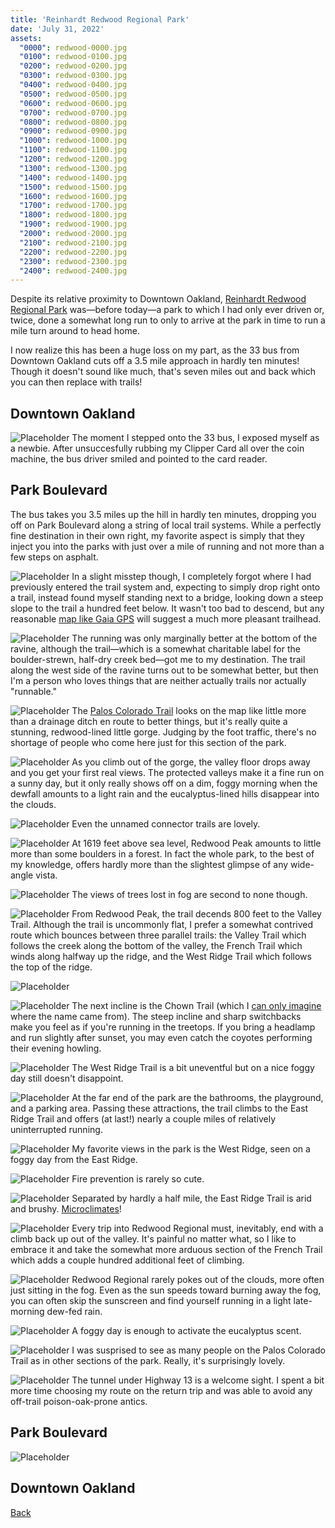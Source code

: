 ```yaml
---
title: 'Reinhardt Redwood Regional Park'
date: 'July 31, 2022'
assets:
  "0000": redwood-0000.jpg
  "0100": redwood-0100.jpg
  "0200": redwood-0200.jpg
  "0300": redwood-0300.jpg
  "0400": redwood-0400.jpg
  "0500": redwood-0500.jpg
  "0600": redwood-0600.jpg
  "0700": redwood-0700.jpg
  "0800": redwood-0800.jpg
  "0900": redwood-0900.jpg
  "1000": redwood-1000.jpg
  "1100": redwood-1100.jpg
  "1200": redwood-1200.jpg
  "1300": redwood-1300.jpg
  "1400": redwood-1400.jpg
  "1500": redwood-1500.jpg
  "1600": redwood-1600.jpg
  "1700": redwood-1700.jpg
  "1800": redwood-1800.jpg
  "1900": redwood-1900.jpg
  "2000": redwood-2000.jpg
  "2100": redwood-2100.jpg
  "2200": redwood-2200.jpg
  "2300": redwood-2300.jpg
  "2400": redwood-2400.jpg
---
```


<span data-behavior="introduction"></span>
Despite its relative proximity to Downtown Oakland, [Reinhardt Redwood Regional Park](https://www.ebparks.org/parks/reinhardt-redwood) was—before today—a park to which I had only ever driven or, twice, done a somewhat long run to only to arrive at the park in time to run a mile turn around to head home.

I now realize this has been a huge loss on my part, as the 33 bus from Downtown Oakland cuts off a 3.5 mile approach in hardly ten minutes! Though it doesn't sound like much, that's seven miles out and back which you can then replace with trails!

<span data-behavior="anchor" data-feature-index="0" data-mile-position="0"></span>
## Downtown Oakland

<span data-behavior="anchor" data-feature-index="0" data-mile-position="0"></span>

![Placeholder](redwood-0000.jpg)
The moment I stepped onto the 33 bus, I exposed myself as a newbie. After unsuccesfully rubbing my Clipper Card all over the coin machine, the bus driver smiled and pointed to the card reader.


<span data-behavior="anchor" data-feature-index="1" data-mile-position="0"></span>
## Park Boulevard

<span data-behavior="anchor" data-feature-index="1" data-mile-position="0"></span>
The bus takes you 3.5 miles up the hill in hardly ten minutes, dropping you off on Park Boulevard along a string of local trail systems. While a perfectly fine destination in their own right, my favorite aspect is simply that they inject you into the parks with just over a mile of running and not more than a few steps on asphalt.

<span data-behavior="anchor" data-feature-index="1" data-mile-position="0.1"></span>
![Placeholder](redwood-0100.jpg)
In a slight misstep though, I completely forgot where I had previously entered the trail system and, expecting to simply drop right onto a trail, instead found myself standing next to a bridge, looking down a steep slope to the trail a hundred feet below. It wasn't too bad to descend, but any reasonable [map like Gaia GPS](https://www.gaiagps.com/map/?loc=15.5/-122.2149/37.8097) will suggest a much more pleasant trailhead.

<span data-behavior="anchor" data-feature-index="1" data-mile-position="0.75"></span>
![Placeholder](redwood-0200.jpg)
The running was only marginally better at the bottom of the ravine, although the trail—which is a somewhat charitable label for the boulder-strewn, half-dry creek bed—got me to my destination. The trail along the west side of the ravine turns out to be somewhat better, but then I'm a person who loves things that are neither actually trails nor actually "runnable."

<span data-behavior="anchor" data-feature-index="1" data-mile-position="2.0"></span>
![Placeholder](redwood-0400.jpg)
The [Palos Colorado Trail](http://www.redwoodhikes.com/EastBay/JoaquinMiller.html) looks on the map like little more than a drainage ditch en route to better things, but it's really quite a stunning, redwood-lined little gorge. Judging by the foot traffic, there's no shortage of people who come here just for this section of the park.

<span data-behavior="anchor" data-feature-index="1" data-mile-position="3.0"></span>
![Placeholder](redwood-0600.jpg)
As you climb out of the gorge, the valley floor drops away and you get your first real views. The protected valleys make it a fine run on a sunny day, but it only really shows off on a dim, foggy morning when the dewfall amounts to a light rain and the eucalyptus-lined hills disappear into the clouds.

<span data-behavior="anchor" data-feature-index="1" data-mile-position="3.5"></span>
![Placeholder](redwood-0700.jpg)
Even the unnamed connector trails are lovely.

<span data-behavior="anchor" data-feature-index="1" data-mile-position="4.3"></span>
![Placeholder](redwood-0800.jpg)
At 1619 feet above sea level, Redwood Peak amounts to little more than some boulders in a forest. In fact the whole park, to the best of my knowledge, offers hardly more than the slightest glimpse of any wide-angle vista.

<span data-behavior="anchor" data-feature-index="1" data-mile-position="4.4"></span>
![Placeholder](redwood-0900.jpg)
The views of trees lost in fog are second to none though.

<span data-behavior="anchor" data-feature-index="1" data-mile-position="5.5"></span>
![Placeholder](redwood-1000.jpg)
From Redwood Peak, the trail decends 800 feet to the Valley Trail. Although the trail is uncommonly flat, I prefer a somewhat contrived route which bounces between three parallel trails: the Valley Trail which follows the creek along the bottom of the valley, the French Trail which winds along halfway up the ridge, and the West Ridge Trail which follows the top of the ridge.

<span data-behavior="anchor" data-feature-index="1" data-mile-position="6.15"></span>
![Placeholder](redwood-1100.jpg)

<span data-behavior="anchor" data-feature-index="1" data-mile-position="8.05"></span>
![Placeholder](redwood-1200.jpg)
The next incline is the Chown Trail (which I [can only imagine](https://linux.die.net/man/1/chown) where the name came from). The steep incline and sharp switchbacks make you feel as if you're running in the treetops. If you bring a headlamp and run slightly after sunset, you may even catch the coyotes performing their evening howling.

<span data-behavior="anchor" data-feature-index="1" data-mile-position="8.5"></span>
![Placeholder](redwood-1300.jpg)
The West Ridge Trail is a bit uneventful but on a nice foggy day still doesn't disappoint.

<span data-behavior="anchor" data-feature-index="1" data-mile-position="10.4"></span>
![Placeholder](redwood-1400.jpg)
At the far end of the park are the bathrooms, the playground, and a parking area. Passing these attractions, the trail climbs to the East Ridge Trail and offers (at last!) nearly a couple miles of relatively uninterrupted running.

<span data-behavior="anchor" data-feature-index="1" data-mile-position="11.8"></span>
![Placeholder](redwood-1600.jpg)
My favorite views in the park is the West Ridge, seen on a foggy day from the East Ridge.

<span data-behavior="anchor" data-feature-index="1" data-mile-position="12.5"></span>
![Placeholder](redwood-1700.jpg)
Fire prevention is rarely so cute.

<span data-behavior="anchor" data-feature-index="1" data-mile-position="12.7"></span>
![Placeholder](redwood-1800.jpg)
Separated by hardly a half mile, the East Ridge Trail is arid and brushy. [Microclimates](https://en.wikipedia.org/wiki/Microclimate)!

<span data-behavior="anchor" data-feature-index="1" data-mile-position="14.05"></span>
![Placeholder](redwood-1900.jpg)
Every trip into Redwood Regional must, inevitably, end with a climb back up out of the valley. It's painful no matter what, so I like to embrace it and take the somewhat more arduous section of the French Trail which adds a couple hundred additional feet of climbing.

<span data-behavior="anchor" data-feature-index="1" data-mile-position="14.4"></span>
![Placeholder](redwood-2000.jpg)
Redwood Regional rarely pokes out of the clouds, more often just sitting in the fog. Even as the sun speeds toward burning away the fog, you can often skip the sunscreen and find yourself running in a light late-morning dew-fed rain.

<span data-behavior="anchor" data-feature-index="1" data-mile-position="16.0"></span>
![Placeholder](redwood-2100.jpg)
A foggy day is enough to activate the eucalyptus scent.

<span data-behavior="anchor" data-feature-index="1" data-mile-position="17.0"></span>
![Placeholder](redwood-2200.jpg)
I was susprised to see as many people on the Palos Colorado Trail as in other sections of the park. Really, it's surprisingly lovely.

<span data-behavior="anchor" data-feature-index="1" data-mile-position="17.4"></span>
![Placeholder](redwood-2300.jpg)
The tunnel under Highway 13 is a welcome sight. I spent a bit more time choosing my route on the return trip and was able to avoid any off-trail poison-oak-prone antics.


<span data-behavior="anchor" data-feature-index="2" data-mile-position="0"></span>
## Park Boulevard

<span data-behavior="anchor" data-feature-index="2" data-mile-position="0"></span>
![Placeholder](redwood-2400.jpg)


<span data-behavior="anchor" data-feature-index="2" data-mile-position="3.5"></span>
## Downtown Oakland

<span data-behavior="conclusion"></span>

[Back]()
